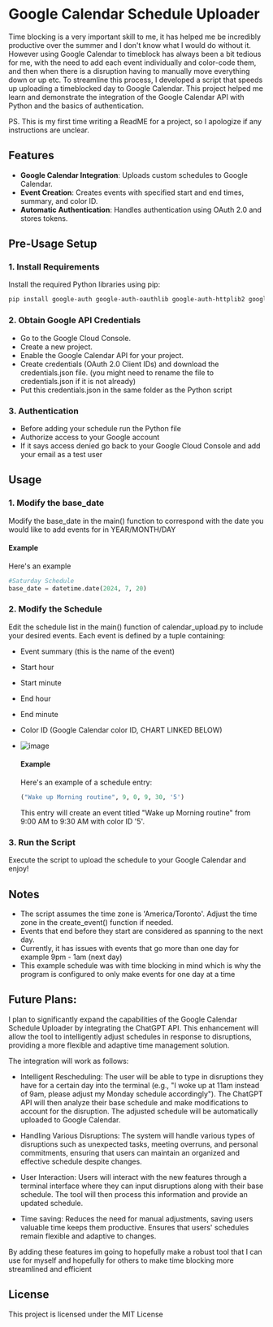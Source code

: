 # Google Calendar Schedule Uploader

Time blocking is a very important skill to me, it has helped me be incredibly productive over the summer and I don't know what I would do without it. However using Google Calendar to timeblock has always been a bit tedious for me, with the need to add each event individually and color-code them, and then when there is a disruption having to manually move everything down or up etc. To streamline this process, I developed a script that speeds up uploading a timeblocked day to Google Calendar. This project helped me learn and demonstrate the integration of the Google Calendar API with Python and the basics of authentication.

PS. This is my first time writing a ReadME for a project, so I apologize if any instructions are unclear.

## Features

- **Google Calendar Integration**: Uploads custom schedules to Google Calendar.
- **Event Creation**: Creates events with specified start and end times, summary, and color ID.
- **Automatic Authentication**: Handles authentication using OAuth 2.0 and stores tokens.


## Pre-Usage Setup

### 1. **Install Requirements**

   Install the required Python libraries using pip:

   ```bash
   pip install google-auth google-auth-oauthlib google-auth-httplib2 google-api-python-client
   ```

### 2. Obtain Google API Credentials

- Go to the Google Cloud Console.
- Create a new project.
- Enable the Google Calendar API for your project.
- Create credentials (OAuth 2.0 Client IDs) and download the credentials.json file. (you might need to rename the file to credentials.json if it is not already)
- Put this credentials.json in the same folder as the Python script

### 3. Authentication
- Before adding your schedule run the Python file
- Authorize access to your Google account
- If it says access denied go back to your Google Cloud Console and add your email as a test user

## Usage

### 1. Modify the base_date
Modify the base_date in the main() function to correspond with the date you would like to add events for in YEAR/MONTH/DAY
#### Example
Here's an example
```python
#Saturday Schedule
base_date = datetime.date(2024, 7, 20)
```

### 2. Modify the Schedule

  

  Edit the schedule list in the main() function of calendar_upload.py to include your desired events. Each event is defined by a tuple containing:

- Event summary (this is the name of the event)
- Start hour
- Start minute
- End hour
- End minute
- Color ID (Google Calendar color ID, CHART LINKED BELOW)
- ![image](https://github.com/user-attachments/assets/5db1c5bd-8b2c-4d83-a71b-b3cb30995b05)

  #### Example
  Here's an example of a schedule entry:
  ```python
  ("Wake up Morning routine", 9, 0, 9, 30, '5')
  ```
  This entry will create an event titled "Wake up Morning routine" from 9:00 AM to 9:30 AM with color ID '5'.

### 3. Run the Script

Execute the script to upload the schedule to your Google Calendar and enjoy!

## Notes
- The script assumes the time zone is 'America/Toronto'. Adjust the time zone in the create_event() function if needed.
- Events that end before they start are considered as spanning to the next day.
- Currently, it has issues with events that go more than one day for example 9pm - 1am (next day)
- This example schedule was with time blocking in mind which is why the program is configured to only make events for one day at a time

## Future Plans:

I plan to significantly expand the capabilities of the Google Calendar Schedule Uploader by integrating the ChatGPT API. This enhancement will allow the tool to intelligently adjust schedules in response to disruptions, providing a more flexible and adaptive time management solution.

The integration will work as follows:

- Intelligent Rescheduling: The user will be able to type in disruptions they have for a certain day into the terminal (e.g., "I woke up at 11am instead of 9am, please adjust my Monday schedule accordingly"). The ChatGPT API will then analyze their base schedule and make modifications to account for the disruption. The adjusted schedule will be automatically uploaded to Google Calendar.

- Handling Various Disruptions: The system will handle various types of disruptions such as unexpected tasks, meeting overruns, and personal commitments, ensuring that users can maintain an organized and effective schedule despite changes.

- User Interaction: Users will interact with the new features through a terminal interface where they can input disruptions along with their base schedule. The tool will then process this information and provide an updated schedule.

- Time saving: Reduces the need for manual adjustments, saving users valuable time keeps them productive. Ensures that users' schedules remain flexible and adaptive to changes.


By adding these features im going to hopefully make a robust tool that I can use for myself and hopefully for others to make time blocking more streamlined and efficient

## License
This project is licensed under the MIT License




